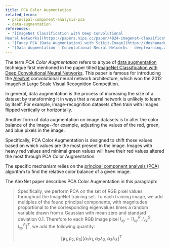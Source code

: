 ```yaml
---
title: PCA Color Augmentation
related_terms:
 - principal-component-analysis-pca
 - data-augmentation
references:
 - "[ImageNet Classification with Deep Convolutional
Neural Networks](https://papers.nips.cc/paper/4824-imagenet-classification-with-deep-convolutional-neural-networks.pdf)"
 - "[Fancy PCA (Data Augmentation) with Scikit-Image](https://deshanadesai.github.io/notes/Fancy-PCA-with-Scikit-Image)"
 - "[Data Augmentation - Convolutional Neural Networks - deeplearning.ai](https://www.coursera.org/learn/convolutional-neural-networks/lecture/AYzbX/data-augmentation)"
---
```

The term *PCA Color Augmentation* refers to a type of
[data augmentation][1] technique
first mentioned in the paper titled
[ImageNet Classification with Deep Convolutional
Neural Networks][2]. This paper is famous
for introducing the [AlexNet][3] convolutional neural network
architecture, which won the 2012 ImageNet Large Scale
Visual Recognition Competition.

In general, data augmentation is the process of increasing the size
of a dataset by transforming it in ways that a neural network is unlikely
to learn by itself. For example, image-recognition datasets often train
with images flipped vertically or horizontally.

Another form of data augmentation on image datasets is to alter
the color balance of the image--for example, adjusting the values of
the red, green, and blue pixels in the image.

Specifically, PCA Color Augmentation is designed to shift those values
based on which values are the most present in the image. Images with
heavy red values and minimal green values will have their red values
altered the most through PCA Color Augmentation.

The specific mechanism relies on the
[principal component analysis (PCA)][4] algorithm to find the
relative color balance of a given image.

The AlexNet paper describes PCA Color Augmentation in this paragraph:

> Specifically, we perform PCA on the set of RGB pixel values throughout the
> ImageNet training set. To each training image, we add multiples of the found principal components, with magnitudes proportional to the corresponding eigenvalues times a random variable drawn from
a Gaussian with mean zero and standard deviation 0.1. Therefore to each RGB image pixel $I_{xy} = \left [ I^R_{xy}, I^G_{xy}, I^B_{xy} \right ]^T$, we add the following quantity:
>
> $$\left [ \mathbf p_1, p_2, p_3 \right ] \left [ \alpha_1 \lambda_1, \alpha_2 \lambda_2, \alpha_3 \lambda_3 \right ]^T$$

[1]: /terms/data-augmentation/
[2]: https://papers.nips.cc/paper/4824-imagenet-classification-with-deep-convolutional-neural-networks.pdf
[3]: /terms/alexnet/
[4]: /terms/principal-component-analysis-pca/
